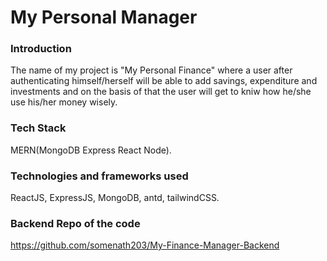 # My Personal Manager

### Introduction

The name of my project is "My Personal Finance" where a user after authenticating himself/herself will be able to add savings, expenditure and investments and on the basis of that the user will get to kniw how he/she use his/her money wisely.

### Tech Stack
MERN(MongoDB Express React Node).

### Technologies and frameworks used
ReactJS, ExpressJS, MongoDB, antd, tailwindCSS.

### Backend Repo of the code
https://github.com/somenath203/My-Finance-Manager-Backend
